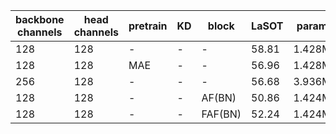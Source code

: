| backbone channels | head channels | pretrain | KD   | block   | LaSOT | param  | macs  |
| ----------------- | ------------- | -------- | ---- | ------- | ----- | ------ | ----- |
| 128               | 128           | -        | -    | -       | 58.81 | 1.428M | 460M  |
| 128               | 128           | MAE      | -    | -       | 56.96 | 1.428M | 460M  |
| 256               | 128           | -        | -    | -       | 56.68 | 3.936M | 3936M |
| 128               | 128           | -        | -    | AF(BN)  | 50.86 | 1.424M | 456M  |
| 128               | 128           | -        | -    | FAF(BN) | 52.24 | 1.424M | 456M  |

